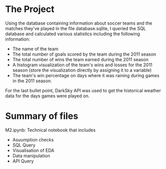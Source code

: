 # The Project

Using the database containing information about soccer teams and the matches they've played in the file database.sqlite, I queried the SQL database and calculated various statistics including the following information:

- The name of the team
- The total number of goals scored by the team during the 2011 season
- The total number of wins the team earned during the 2011 season
- A histogram visualization of the team's wins and losses for the 2011 season (store the visualization directly by assigning it to a variable)
- The team's win percentage on days where it was raining during games in the 2011 season.

For the last bullet point, DarkSky API was used to get the historical weather data for the days games were played on.

# Summary of files
M2.ipynb: Technical notebook that includes

- Asuumption checks
- SQL Query 
- Visualisation of EDA
- Data manipulation
- API Query

